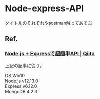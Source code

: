 # Node-express-API
 タイトルのそれぞれやpostman触ってあそぶ

## Ref.
### [Node.js + Expressで超簡単API | Qiita](https://qiita.com/k-penguin-sato/items/5d0db0116843396946bd)
上記の記事に従う。
  
OS Win10  
Node.js v12.13.0  
Express v6.12.0  
MongoDB 4.2.3  
